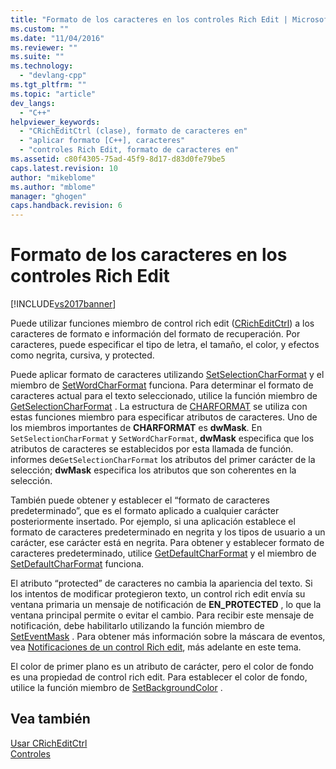 ```yaml
---
title: "Formato de los caracteres en los controles Rich Edit | Microsoft Docs"
ms.custom: ""
ms.date: "11/04/2016"
ms.reviewer: ""
ms.suite: ""
ms.technology: 
  - "devlang-cpp"
ms.tgt_pltfrm: ""
ms.topic: "article"
dev_langs: 
  - "C++"
helpviewer_keywords: 
  - "CRichEditCtrl (clase), formato de caracteres en"
  - "aplicar formato [C++], caracteres"
  - "controles Rich Edit, formato de caracteres en"
ms.assetid: c80f4305-75ad-45f9-8d17-d83d0fe79be5
caps.latest.revision: 10
author: "mikeblome"
ms.author: "mblome"
manager: "ghogen"
caps.handback.revision: 6
---
```

# Formato de los caracteres en los controles Rich Edit
[!INCLUDE[vs2017banner](../assembler/inline/includes/vs2017banner.md)]

Puede utilizar funciones miembro de control rich edit \([CRichEditCtrl](../mfc/reference/cricheditctrl-class.md)\) a los caracteres de formato e información del formato de recuperación.  Por caracteres, puede especificar el tipo de letra, el tamaño, el color, y efectos como negrita, cursiva, y protected.  
  
 Puede aplicar formato de caracteres utilizando [SetSelectionCharFormat](../Topic/CRichEditCtrl::SetSelectionCharFormat.md) y el miembro de [SetWordCharFormat](../Topic/CRichEditCtrl::SetWordCharFormat.md) funciona.  Para determinar el formato de caracteres actual para el texto seleccionado, utilice la función miembro de [GetSelectionCharFormat](../Topic/CRichEditCtrl::GetSelectionCharFormat.md) .  La estructura de [CHARFORMAT](http://msdn.microsoft.com/library/windows/desktop/bb787881) se utiliza con estas funciones miembro para especificar atributos de caracteres.  Uno de los miembros importantes de **CHARFORMAT** es **dwMask**.  En `SetSelectionCharFormat` y `SetWordCharFormat`, **dwMask** especifica que los atributos de caracteres se establecidos por esta llamada de función.  informes de`GetSelectionCharFormat` los atributos del primer carácter de la selección; **dwMask** especifica los atributos que son coherentes en la selección.  
  
 También puede obtener y establecer el “formato de caracteres predeterminado”, que es el formato aplicado a cualquier carácter posteriormente insertado.  Por ejemplo, si una aplicación establece el formato de caracteres predeterminado en negrita y los tipos de usuario a un carácter, ese carácter está en negrita.  Para obtener y establecer formato de caracteres predeterminado, utilice [GetDefaultCharFormat](../Topic/CRichEditCtrl::GetDefaultCharFormat.md) y el miembro de [SetDefaultCharFormat](../Topic/CRichEditCtrl::SetDefaultCharFormat.md) funciona.  
  
 El atributo “protected” de caracteres no cambia la apariencia del texto.  Si los intentos de modificar protegieron texto, un control rich edit envía su ventana primaria un mensaje de notificación de **EN\_PROTECTED** , lo que la ventana principal permite o evitar el cambio.  Para recibir este mensaje de notificación, debe habilitarlo utilizando la función miembro de [SetEventMask](../Topic/CRichEditCtrl::SetEventMask.md) .  Para obtener más información sobre la máscara de eventos, vea [Notificaciones de un control Rich edit](../mfc/notifications-from-a-rich-edit-control.md), más adelante en este tema.  
  
 El color de primer plano es un atributo de carácter, pero el color de fondo es una propiedad de control rich edit.  Para establecer el color de fondo, utilice la función miembro de [SetBackgroundColor](../Topic/CRichEditCtrl::SetBackgroundColor.md) .  
  
## Vea también  
 [Usar CRichEditCtrl](../mfc/using-cricheditctrl.md)   
 [Controles](../mfc/controls-mfc.md)